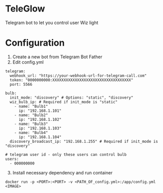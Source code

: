 # TeleGlow
Telegram bot to let you control user Wiz light

# Configuration
1. Create a new bot from Telegram Bot Father
2. Edit config.yml
```
telegram:
  webhook_url: "https://your-webhook-url-for-telegram-call.com"
  token: "0000000000:XXXXXXXXXXXXXXXXXXXXXXXXXXXXXXXXXXX"
  port: 5566

bulb:
  init_mode: "discovery" # Options: "static", "discovery"
  wiz_bulb_ip: # Required if init_mode is "static"
    - name: "Bulb1"
      ip: "192.168.1.101"
    - name: "Bulb2"
      ip: "192.168.1.102"
    - name: "Bulb3"
      ip: "192.168.1.103"
    - name: "Bulb4"
      ip: "192.168.1.104"
  discovery_broadcast_ip: "192.168.1.255" # Required if init_mode is "discovery"

# telegram user id - only these users can control bulb
users:
  - 000000000
```
3. Install necessary dependency and run container
```
docker run -p <PORT>:<PORT> -v <PATH_OF_config.yml>:/app/config.yml <IMAGE>
```

